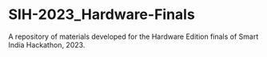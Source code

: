 # SIH-2023_Hardware-Finals
A repository of materials developed for the Hardware Edition finals of Smart India Hackathon, 2023.
